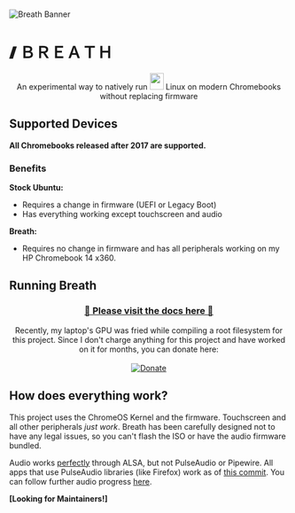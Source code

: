 <br>

<img src="https://github.com/cb-linux/breath/blob/main/docs/assets/banner.png?raw=true" alt="Breath Banner"></img>

# 🙼 ＢＲＥＡＴＨ

<p align="center">An experimental way to natively run <kbd><img width="25" height="30" src="https://upload.wikimedia.org/wikipedia/commons/thumb/3/35/Tux.svg/1200px-Tux.svg.png"></img></kbd> Linux on modern Chromebooks without replacing firmware</p>

## Supported Devices

**All Chromebooks released after 2017 are supported.**

### Benefits

**Stock Ubuntu:**
* Requires a change in firmware (UEFI or Legacy Boot)
* Has everything working except touchscreen and audio

**Breath:**
* Requires no change in firmware and has all peripherals working on my HP Chromebook 14 x360.

## Running Breath

<h3 align="center"><a href="https://cb-linux.github.io/breath/docs.html#/">📄 Please visit the docs here 📄</a></h3>

<p align="center">Recently, my laptop's GPU was fried while compiling a root filesystem for this project. Since I don't charge anything for this project and have worked on it for months, you can donate here: <br><br><a href="https://www.paypal.com/donate/?business=7MW62DRD5PHYJ&no_recurring=0&item_name=Support+my+free+project+to+run+Linux+on+Chromebooks.+Recently+my+laptop%27s+GPU+was+fried+while+compiling%2C+so+any+donations+help%21&currency_code=USD"><img src="https://img.shields.io/badge/Donate-PayPal-green.svg?style=for-the-badge&logo=paypal" alt="Donate"></a>
</p>

## How does everything work?

This project uses the ChromeOS Kernel and the firmware. Touchscreen and all other peripherals *just work*. Breath has been carefully designed not to have any legal issues, so you can't flash the ISO or have the audio firmware bundled.

Audio works [perfectly](bin/setup-audio) through ALSA, but not PulseAudio or Pipewire. All apps that use PulseAudio libraries (like Firefox) work as of [this commit](https://github.com/cb-linux/breath/commit/884bd03b8eef554bdbafd7b4d62f36690f472237). You can follow further audio progress [here](https://github.com/cb-linux/breath/projects/1).

**[Looking for Maintainers!]**
